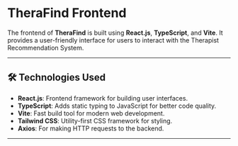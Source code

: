 # TheraFind Frontend

The frontend of **TheraFind** is built using **React.js**, **TypeScript**, and **Vite**. It provides a user-friendly interface for users to interact with the Therapist Recommendation System.

---

## 🛠️ Technologies Used

- **React.js**: Frontend framework for building user interfaces.
- **TypeScript**: Adds static typing to JavaScript for better code quality.
- **Vite**: Fast build tool for modern web development.
- **Tailwind CSS**: Utility-first CSS framework for styling.
- **Axios**: For making HTTP requests to the backend.

---
